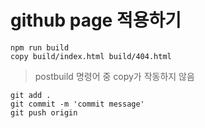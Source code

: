 # github page 적용하기

```
npm run build
copy build/index.html build/404.html
```

> postbuild 명령어 중 copy가 작동하지 않음

```
git add .
git commit -m 'commit message'
git push origin
```
